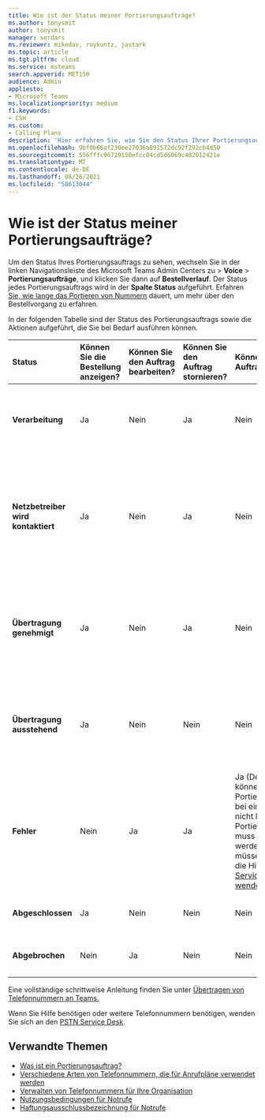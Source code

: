 ```yaml
---
title: Wie ist der Status meiner Portierungsaufträge?
ms.author: tonysmit
author: tonysmit
manager: serdars
ms.reviewer: mikedav, roykuntz, jastark
ms.topic: article
ms.tgt.pltfrm: cloud
ms.service: msteams
search.appverid: MET150
audience: Admin
appliesto:
- Microsoft Teams
ms.localizationpriority: medium
f1.keywords:
- CSH
ms.custom:
- Calling Plans
description: 'Hier erfahren Sie, wie Sie den Status Ihrer Portierungsaufträge und die verschiedenen Aktionen für diese erhalten. '
ms.openlocfilehash: 9bf0b66af230ee27036a891572dc92f292cb4d50
ms.sourcegitcommit: 556fffc96729150efcc04cd5d6069c402012421e
ms.translationtype: MT
ms.contentlocale: de-DE
ms.lasthandoff: 08/26/2021
ms.locfileid: "58613044"
---
```

# <a name="whats-the-status-of-your-port-orders"></a>Wie ist der Status meiner Portierungsaufträge?

Um den Status Ihres Portierungsauftrags zu sehen, wechseln Sie in der linken Navigationsleiste des Microsoft Teams Admin Centers zu > **Voice**  >  **Portierungsaufträge**, und klicken Sie dann auf **Bestellverlauf**. Der Status jedes Portierungsauftrags wird in der **Spalte Status** aufgeführt. Erfahren [Sie, wie lange das Portieren von Nummern](../phone-number-calling-plans/port-order-overview.md#how-long-does-it-take-to-port-numbers) dauert, um mehr über den Bestellvorgang zu erfahren. 

In der folgenden Tabelle sind der Status des Portierungsauftrags sowie die Aktionen aufgeführt, die Sie bei Bedarf ausführen können.

|**Status**|**Können Sie die Bestellung anzeigen?**|**Können Sie den Auftrag bearbeiten?**|**Können Sie den Auftrag stornieren?**|**Können Sie den Auftrag löschen?**|**Beschreibung**|
|:-----|:-----|:-----|:-----|:-----|:-----|
|**Verarbeitung** <br/> |Ja  <br/> |Nein  <br/> |Ja  <br/> |Nein  <br/> |Der Administrator hat die Bestellung erstellt, und sie wurde von Microsoft erhalten.  <br/> |
|**Netzbetreiber wird kontaktiert** <br/> |Ja  <br/> |Nein  <br/> |Ja  <br/> |Nein  <br/> |Der Auftrag wurde von Microsoft erhalten und genehmigt, und wir arbeiten mit dem verlustverdingten Netzbetreiber daran, die Genehmigung zu erhalten.  <br/> |
|**Übertragung genehmigt** <br/> |Ja  <br/> |Nein  <br/> |Ja  <br/> |Nein  <br/> |Der Auftrag wurde vom verlorenen Netzbetreiber akzeptiert, und das Datum für die Firm Order Commitment (FOC) wurde festgelegt.  <br/> |
|**Übertragung ausstehend** <br/> |Ja  <br/> |Nein  <br/> |Nein  <br/> |Nein  <br/> |Die Übertragung ist weniger als 24 Stunden entfernt, sodass die Bestellung nicht mehr bearbeitet oder storniert werden kann.  <br/> |
|**Fehler** <br/> |Nein  <br/> |Ja  <br/> |Ja  <br/> |Ja (Derzeit können Sie den Portierungsauftrag bei einem Fehler nicht löschen. Der Portierungsauftrag muss neu erstellt werden, oder Sie müssen sich an die Hilfe des [PSTN Service Desk wenden.](../manage-phone-numbers-for-your-organization/contact-pstn-service-desk.md)  <br/> |Der verlorene Netzbetreiber hat den Auftrag abgelehnt.  <br/> |
|**Abgeschlossen** <br/> |Ja  <br/> |Nein  <br/> |Nein  <br/> |Nein  <br/> |Die Nummern wurden erfolgreich übertragen.  <br/> |
|**Abgebrochen** <br/> |Nein  <br/> |Ja  <br/> |Nein  <br/> |Nein  <br/> |Der Administrator hat die Bestellung storniert.  <br/> |

Eine vollständige schrittweise Anleitung finden Sie unter [Übertragen von Telefonnummern an Teams.](transfer-phone-numbers-to-teams.md)

Wenn Sie Hilfe benötigen oder weitere Telefonnummern benötigen, wenden Sie sich an den [PSTN Service Desk](../manage-phone-numbers-for-your-organization/contact-pstn-service-desk.md).

## <a name="related-topics"></a>Verwandte Themen

- [Was ist ein Portierungsauftrag?](port-order-overview.md)
- [Verschiedene Arten von Telefonnummern, die für Anrufpläne verwendet werden](../different-kinds-of-phone-numbers-used-for-calling-plans.md)
- [Verwalten von Telefonnummern für Ihre Organisation](../manage-phone-numbers-for-your-organization/manage-phone-numbers-for-your-organization.md)
- [Nutzungsbedingungen für Notrufe](../emergency-calling-terms-and-conditions.md)
- [Haftungsausschlussbezeichnung für Notrufe](https://github.com/MicrosoftDocs/OfficeDocs-SkypeForBusiness/blob/live/Teams/downloads/emergency-calling/emergency-calling-label-(en-us)-(v.1.0).zip?raw=true)
